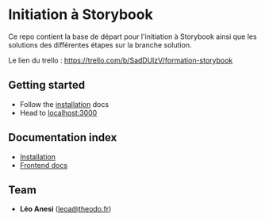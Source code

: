 # Initiation à Storybook

Ce repo contient la base de départ pour l'initiation à Storybook ainsi que les solutions des différentes étapes sur la branche solution.

Le lien du trello : https://trello.com/b/SadDUlzV/formation-storybook

## Getting started

- Follow the [installation](./docs/installation.md) docs
- Head to [localhost:3000](http://localhost:3000)

## Documentation index

- [Installation](./docs/installation.md)
- [Frontend docs](./frontend/README.md)

## Team

- **Léo Anesi** (leoa@theodo.fr)

